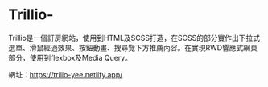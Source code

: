 # Trillio-
Trillio是一個訂房網站，使用到HTML及SCSS打造，在SCSS的部分實作出下拉式選單、滑鼠經過效果、按鈕動畫、搜尋覽下方推薦內容。在實現RWD響應式網頁部分，使用到flexbox及Media Query。

網址：https://trillo-yee.netlify.app/
